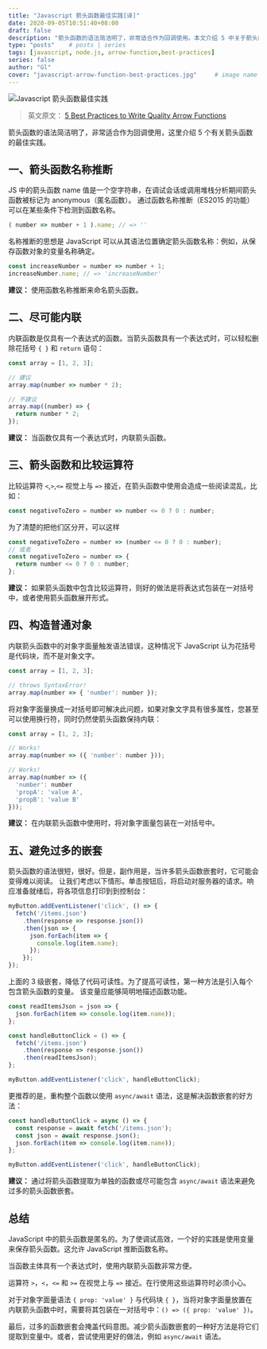 ```yaml
---
title: "Javascript 箭头函数最佳实践[译]"
date: 2020-09-05T10:51:40+08:00
draft: false
description: "箭头函数的语法简洁明了，非常适合作为回调使用。本文介绍 5 中关于箭头函数的最佳实践。"
type: "posts"    # posts | series
tags: [javascript, node.js, arrow-function,best-practices]
series: false
author: "Gl"
cover: "javascript-arrow-function-best-practices.jpg"     # image name
---
```


![Javascript 箭头函数最佳实践](javascript-arrow-function-best-practices.jpg)

> 英文原文： [5 Best Practices to Write Quality Arrow Functions](https://dmitripavlutin.com/javascript-arrow-functions-best-practices/)

箭头函数的语法简洁明了，非常适合作为回调使用，这里介绍 5 个有关箭头函数的最佳实践。

## 一、箭头函数名称推断

JS 中的箭头函数 name 值是一个空字符串，在调试会话或调用堆栈分析期间箭头函数被标记为 anonymous（匿名函数）。
通过函数名称推断（ES2015 的功能）可以在某些条件下检测到函数名称。

```javascript
( number => number + 1 ).name; // => ''
```

名称推断的思想是 JavaScript 可以从其语法位置确定箭头函数名称：例如，从保存函数对象的变量名称确定。

```javascript
const increaseNumber = number => number + 1;
increaseNumber.name; // => 'increaseNumber'
```

**建议：** 使用函数名称推断来命名箭头函数。

## 二、尽可能内联

内联函数是仅具有一个表达式的函数。当箭头函数具有一个表达式时，可以轻松删除花括号 `{ }` 和 `return` 语句：

```javascript
const array = [1, 2, 3];

// 建议
array.map(number => number * 2);

// 不建议
array.map((number) => {
  return number * 2;
});
```

**建议：** 当函数仅具有一个表达式时，内联箭头函数。

## 三、箭头函数和比较运算符

比较运算符 `<`,`>`,`<=` 视觉上与 `=>` 接近，在箭头函数中使用会造成一些阅读混乱，比如：

```javascript
const negativeToZero = number => number <= 0 ? 0 : number;
```

为了清楚的把他们区分开，可以这样

```javascript
const negativeToZero = number => (number <= 0 ? 0 : number);
// 或者
const negativeToZero = number => {
  return number <= 0 ? 0 : number;
};
```

**建议：** 如果箭头函数中包含比较运算符，则好的做法是将表达式包装在一对括号中，或者使用箭头函数展开形式。

## 四、构造普通对象

内联箭头函数中的对象字面量触发语法错误，这种情况下 JavaScript 认为花括号是代码块，而不是对象文字。

```javascript
const array = [1, 2, 3];

// throws SyntaxError!
array.map(number => { 'number': number });
```

将对象字面量换成一对括号即可解决此问题，如果对象文字具有很多属性，您甚至可以使用换行符，同时仍然使箭头函数保持内联：

```javascript
const array = [1, 2, 3];

// Works!
array.map(number => ({ 'number': number }));

// Works!
array.map(number => ({
  'number': number
  'propA': 'value A',
  'propB': 'value B'
}));
```

**建议：** 在内联箭头函数中使用时，将对象字面量包装在一对括号中。

## 五、避免过多的嵌套

箭头函数的语法很短，很好。但是，副作用是，当许多箭头函数嵌套时，它可能会变得难以阅读。
让我们考虑以下情形。单击按钮后，将启动对服务器的请求。响应准备就绪后，将各项信息打印到到控制台：

```javascript
myButton.addEventListener('click', () => {
  fetch('/items.json')
    .then(response => response.json())
    .then(json => {
      json.forEach(item => {
        console.log(item.name);
      });
    });
});
```

上面的 3 级嵌套，降低了代码可读性。为了提高可读性，第一种方法是引入每个包含箭头函数的变量。
该变量应能够简明地描述函数功能。

```javascript
const readItemsJson = json => {
  json.forEach(item => console.log(item.name));
};

const handleButtonClick = () => {
  fetch('/items.json')
    .then(response => response.json())
    .then(readItemsJson);
};

myButton.addEventListener('click', handleButtonClick);
```

更推荐的是，重构整个函数以使用 `async/await` 语法，这是解决函数嵌套的好方法：

```javascript
const handleButtonClick = async () => {
  const response = await fetch('/items.json');
  const json = await response.json();
  json.forEach(item => console.log(item.name));
};

myButton.addEventListener('click', handleButtonClick);
```

**建议：** 通过将箭头函数提取为单独的函数或尽可能包含 `async/await` 语法来避免过多的箭头函数嵌套。

## 总结

JavaScript 中的箭头函数是匿名的。为了使调试高效，一个好的实践是使用变量来保存箭头函数。这允许 JavaScript 推断函数名称。

当函数主体具有一个表达式时，使用内联箭头函数非常方便。

运算符 `>`，`<`，`<=` 和 `>=` 在视觉上与 `=>` 接近。在行使用这些运算符时必须小心。

对于对象字面量语法 `{ prop: 'value' }` 与代码块 `{ }`，当将对象字面量放置在内联箭头函数中时，需要将其包装在一对括号中：`() => ({ prop: 'value' })`。

最后，过多的函数嵌套会掩盖代码意图。减少箭头函数嵌套的一种好方法是将它们提取到变量中。或者，尝试使用更好的做法，例如 `async/await` 语法。
